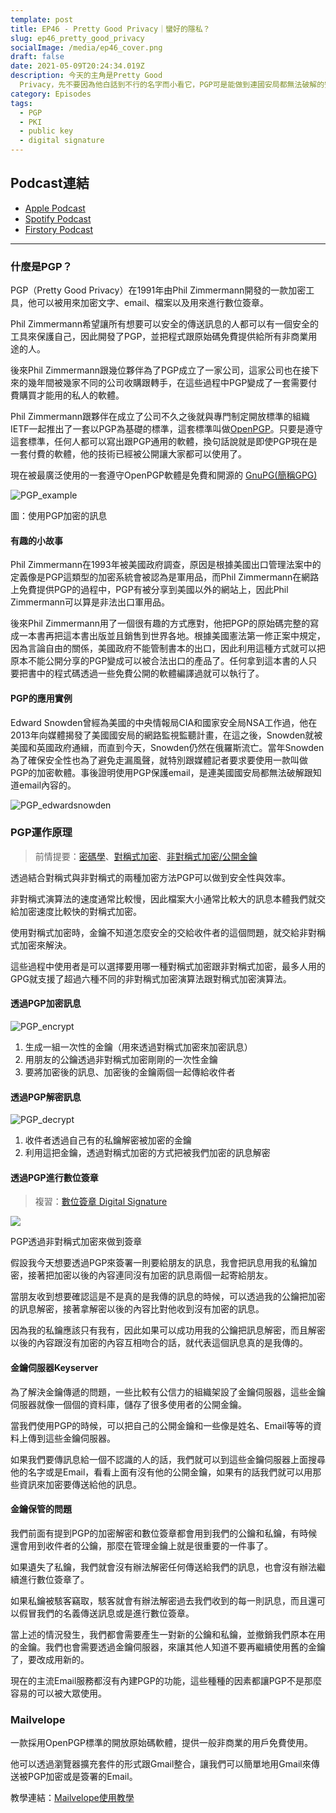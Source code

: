 ```yaml
---
template: post
title: EP46 - Pretty Good Privacy｜蠻好的隱私？
slug: ep46_pretty_good_privacy
socialImage: /media/ep46_cover.png
draft: false
date: 2021-05-09T20:24:34.019Z
description: 今天的主角是Pretty Good
  Privacy，先不要因為他白話到不行的名字而小看它，PGP可是能做到連國安局都無法破解的安全性！早在1991年就被開發出來的PGP到底是怎麼做到高規格的安全性、經過這麼多年還可以存活下來，而身為一般民眾又可以怎麼利用這份技術呢？
category: Episodes
tags:
  - PGP
  - PKI
  - public key
  - digital signature
---
```

## Podcast連結

* [Apple Podcast](https://podcasts.apple.com/tw/podcast/%E8%B3%87%E5%AE%89%E8%A7%A3%E5%A3%93%E7%B8%AE/id1513276667#episodeGuid=ckohmxldp1sf408344yypud0g)
* [Spotify Podcast](https://open.spotify.com/episode/7wAR78aZ76iczwKMohUKiM)
* [Firstory Podcast](https://open.firstory.me/story/ckohmxldp1sf408344yypud0g)

- - -

### 什麼是PGP？

PGP（Pretty Good Privacy）在1991年由Phil Zimmermann開發的一款加密工具，他可以被用來加密文字、email、檔案以及用來進行數位簽章。

Phil Zimmermann希望讓所有想要可以安全的傳送訊息的人都可以有一個安全的工具來保護自己，因此開發了PGP，並把程式跟原始碼免費提供給所有非商業用途的人。

後來Phil Zimmermann跟幾位夥伴為了PGP成立了一家公司，這家公司也在接下來的幾年間被幾家不同的公司收購跟轉手，在這些過程中PGP變成了一套需要付費購買才能用的私人的軟體。

Phil Zimmermann跟夥伴在成立了公司不久之後就與專門制定開放標準的組織IETF一起推出了一套以PGP為基礎的標準，這套標準叫做[OpenPGP](https://www.openpgp.org/)。只要是遵守這套標準，任何人都可以寫出跟PGP通用的軟體，換句話說就是即使PGP現在是一套付費的軟體，他的技術已經被公開讓大家都可以使用了。

現在被最廣泛使用的一套遵守OpenPGP軟體是免費和開源的 [GnuPG(簡稱GPG)](https://gnupg.org/)

![PGP_example](/media/PGP_example.png)

圖：使用PGP加密的訊息

#### 有趣的小故事

Phil Zimmermann在1993年被美國政府調查，原因是根據美國出口管理法案中的定義像是PGP這類型的加密系統會被認為是軍用品，而Phil Zimmermann在網路上免費提供PGP的過程中，PGP有被分享到美國以外的網站上，因此Phil Zimmermann可以算是非法出口軍用品。

後來Phil Zimmermann用了一個很有趣的方式應對，他把PGP的原始碼完整的寫成一本書再把這本書出版並且銷售到世界各地。根據美國憲法第一修正案中規定，因為言論自由的關係，美國政府不能管制書本的出口，因此利用這種方式就可以把原本不能公開分享的PGP變成可以被合法出口的產品了。任何拿到這本書的人只要把書中的程式碼透過一些免費公開的軟體編譯過就可以執行了。

#### PGP的應用實例

Edward Snowden曾經為美國的中央情報局CIA和國家安全局NSA工作過，他在2013年向媒體揭發了美國國安局的網路監視監聽計畫，在這之後，Snowden就被美國和英國政府通緝，而直到今天，Snowden仍然在俄羅斯流亡。當年Snowden為了確保安全性也為了避免走漏風聲，就特別跟媒體記者要求要使用一款叫做PGP的加密軟體。事後證明使用PGP保護email，是連美國國安局都無法破解跟知道email內容的。

![PGP_edwardsnowden](/media/pgp_edwardsnowden.png)

### PGP運作原理

> 前情提要：[密碼學](/posts/ep20_have_you_heard_of_cryptography)、[對稱式加密](/posts/ep21_public_key_encryption#對稱式加密)、[非對稱式加密/公開金鑰](/posts/ep21_public_key_encryption#非對稱式加密)

透過結合對稱式與非對稱式的兩種加密方法PGP可以做到安全性與效率。

非對稱式演算法的速度通常比較慢，因此檔案大小通常比較大的訊息本體我們就交給加密速度比較快的對稱式加密。

使用對稱式加密時，金鑰不知道怎麼安全的交給收件者的這個問題，就交給非對稱式加密來解決。

這些過程中使用者是可以選擇要用哪一種對稱式加密跟非對稱式加密，最多人用的GPG就支援了超過六種不同的非對稱式加密演算法跟對稱式加密演算法。

#### 透過PGP加密訊息

![PGP_encrypt](/media/PGP_encrypt.png)

1. 生成一組一次性的金鑰（用來透過對稱式加密來加密訊息）
2. 用朋友的公鑰透過非對稱式加密剛剛的一次性金鑰
3. 要將加密後的訊息、加密後的金鑰兩個一起傳給收件者

#### 透過PGP解密訊息

![PGP_decrypt](/media/PGP_decrypt.png)

1. 收件者透過自己有的私鑰解密被加密的金鑰
2. 利用這把金鑰，透過對稱式加密的方式把被我們加密的訊息解密

#### 透過PGP進行數位簽章

>  複習：[數位簽章 Digital Signature](/posts/ep21_public_key_encryption#數位簽章-digital-signature) 

![](/media/pgp_digitalsignature.png)

PGP透過非對稱式加密來做到簽章

假設我今天想要透過PGP來簽署一則要給朋友的訊息，我會把訊息用我的私鑰加密，接著把加密以後的內容連同沒有加密的訊息兩個一起寄給朋友。

當朋友收到想要確認這是不是真的是我傳的訊息的時候，可以透過我的公鑰把加密的訊息解密，接著拿解密以後的內容比對他收到沒有加密的訊息。

因為我的私鑰應該只有我有，因此如果可以成功用我的公鑰把訊息解密，而且解密以後的內容跟沒有加密的內容互相吻合的話，就代表這個訊息真的是我傳的。

#### 金鑰伺服器Keyserver

為了解決金鑰傳遞的問題，一些比較有公信力的組織架設了金鑰伺服器，這些金鑰伺服器就像一個個的資料庫，儲存了很多使用者的公開金鑰。

當我們使用PGP的時候，可以把自己的公開金鑰和一些像是姓名、Email等等的資料上傳到這些金鑰伺服器。

如果我們要傳訊息給一個不認識的人的話，我們就可以到這些金鑰伺服器上面搜尋他的名字或是Email，看看上面有沒有他的公開金鑰，如果有的話我們就可以用那些資訊來加密要傳送給他的訊息。

#### 金鑰保管的問題

我們前面有提到PGP的加密解密和數位簽章都會用到我們的公鑰和私鑰，有時候還會用到收件者的公鑰，那麼在管理金鑰上就是很重要的一件事了。

如果遺失了私鑰，我們就會沒有辦法解密任何傳送給我們的訊息，也會沒有辦法繼續進行數位簽章了。

如果私鑰被駭客竊取，駭客就會有辦法解密過去我們收到的每一則訊息，而且還可以假冒我們的名義傳送訊息或是進行數位簽章。

當上述的情況發生，我們都會需要產生一對新的公鑰和私鑰，並撤銷我們原本在用的金鑰。我們也會需要透過金鑰伺服器，來讓其他人知道不要再繼續使用舊的金鑰了，要改成用新的。

現在的主流Email服務都沒有內建PGP的功能，這些種種的因素都讓PGP不是那麼容易的可以被大眾使用。

### Mailvelope

一款採用OpenPGP標準的開放原始碼軟體，提供一般非商業的用戶免費使用。

他可以透過瀏覽器擴充套件的形式跟Gmail整合，讓我們可以簡單地用Gmail來傳送被PGP加密或是簽署的Email。

教學連結：[Mailvelope使用教學](/posts/patches_how_to_use_mailvelope)